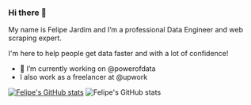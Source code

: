 ### Hi there 👋

My name is Felipe Jardim and I’m a professional Data Engineer and web scraping expert.

I'm here to help people get data faster and with a lot of confidence!


- 🔭 I’m currently working on @powerofdata
-  I also work as a freelancer at @upwork

[![Felipe's GitHub stats](https://github-readme-stats.vercel.app/api?username=felipejardimf)](https://github.com/felipejardimf/github-readme-stats)
![Felipe's GitHub stats](https://github-readme-stats.vercel.app/api?username=felipejardimf&show_icons=true&theme=radical)
